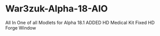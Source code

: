 # War3zuk-Alpha-18-AIO
All In One of all Modlets for Alpha 18.1
ADDED HD Medical Kit
Fixed HD Forge Window
